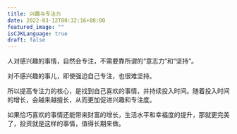 ```yaml
---
title: 兴趣与专注力
date: 2022-03-12T00:32:16+08:00
featured_image: ""
isCJKLanguage: true
draft: false
---
```


人对感兴趣的事情，自然会专注，不需要靠所谓的“意志力”和“坚持”。

对不感兴趣的事儿，即使强迫自己专注，也很难坚持。

所以提高专注力的核心，是找到自己喜欢的事情，并持续投入时间。随着投入时间的增长，会越来越擅长，从而更加促进兴趣和专注度。

如果恰巧喜欢的事情还能带来财富的增长，生活水平和幸福度的提升，那就更完美了，投资就是这样的事情，值得长期来做。
